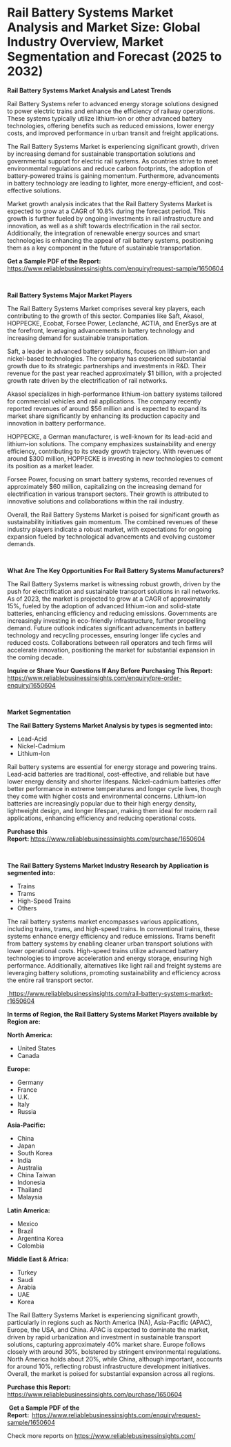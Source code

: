 <p><h1>Rail Battery Systems Market Analysis and Market Size: Global Industry Overview, Market Segmentation and Forecast (2025 to 2032)</h1></p><p><strong>Rail Battery Systems Market Analysis and Latest Trends</strong></p>
<p><p>Rail Battery Systems refer to advanced energy storage solutions designed to power electric trains and enhance the efficiency of railway operations. These systems typically utilize lithium-ion or other advanced battery technologies, offering benefits such as reduced emissions, lower energy costs, and improved performance in urban transit and freight applications.</p><p>The Rail Battery Systems Market is experiencing significant growth, driven by increasing demand for sustainable transportation solutions and governmental support for electric rail systems. As countries strive to meet environmental regulations and reduce carbon footprints, the adoption of battery-powered trains is gaining momentum. Furthermore, advancements in battery technology are leading to lighter, more energy-efficient, and cost-effective solutions.</p><p>Market growth analysis indicates that the Rail Battery Systems Market is expected to grow at a CAGR of 10.8% during the forecast period. This growth is further fueled by ongoing investments in rail infrastructure and innovation, as well as a shift towards electrification in the rail sector. Additionally, the integration of renewable energy sources and smart technologies is enhancing the appeal of rail battery systems, positioning them as a key component in the future of sustainable transportation.</p></p>
<p><strong>Get a Sample PDF of the Report:&nbsp;</strong> <a href="https://www.reliablebusinessinsights.com/enquiry/request-sample/1650604?utm_campaign=3253&utm_medium=2&utm_source=Github&utm_content=ia&utm_term=23032025&utm_id=rail-battery-systems">https://www.reliablebusinessinsights.com/enquiry/request-sample/1650604</a></p>
<p>&nbsp;</p>
<p><strong>Rail Battery Systems Major Market Players</strong></p>
<p><p>The Rail Battery Systems Market comprises several key players, each contributing to the growth of this sector. Companies like Saft, Akasol, HOPPECKE, Ecobat, Forsee Power, Leclanché, ACTIA, and EnerSys are at the forefront, leveraging advancements in battery technology and increasing demand for sustainable transportation.</p><p>Saft, a leader in advanced battery solutions, focuses on lithium-ion and nickel-based technologies. The company has experienced substantial growth due to its strategic partnerships and investments in R&D. Their revenue for the past year reached approximately $1 billion, with a projected growth rate driven by the electrification of rail networks.</p><p>Akasol specializes in high-performance lithium-ion battery systems tailored for commercial vehicles and rail applications. The company recently reported revenues of around $56 million and is expected to expand its market share significantly by enhancing its production capacity and innovation in battery performance.</p><p>HOPPECKE, a German manufacturer, is well-known for its lead-acid and lithium-ion solutions. The company emphasizes sustainability and energy efficiency, contributing to its steady growth trajectory. With revenues of around $300 million, HOPPECKE is investing in new technologies to cement its position as a market leader.</p><p>Forsee Power, focusing on smart battery systems, recorded revenues of approximately $60 million, capitalizing on the increasing demand for electrification in various transport sectors. Their growth is attributed to innovative solutions and collaborations within the rail industry.</p><p>Overall, the Rail Battery Systems Market is poised for significant growth as sustainability initiatives gain momentum. The combined revenues of these industry players indicate a robust market, with expectations for ongoing expansion fueled by technological advancements and evolving customer demands.</p></p>
<p>&nbsp;</p>
<p><strong>What Are The Key Opportunities For Rail Battery Systems Manufacturers?</strong></p>
<p><p>The Rail Battery Systems market is witnessing robust growth, driven by the push for electrification and sustainable transport solutions in rail networks. As of 2023, the market is projected to grow at a CAGR of approximately 15%, fueled by the adoption of advanced lithium-ion and solid-state batteries, enhancing efficiency and reducing emissions. Governments are increasingly investing in eco-friendly infrastructure, further propelling demand. Future outlook indicates significant advancements in battery technology and recycling processes, ensuring longer life cycles and reduced costs. Collaborations between rail operators and tech firms will accelerate innovation, positioning the market for substantial expansion in the coming decade.</p></p>
<p><strong>Inquire or Share Your Questions If Any Before Purchasing This Report:</strong> <a href="https://www.reliablebusinessinsights.com/enquiry/pre-order-enquiry/1650604?utm_campaign=3253&utm_medium=2&utm_source=Github&utm_content=ia&utm_term=23032025&utm_id=rail-battery-systems">https://www.reliablebusinessinsights.com/enquiry/pre-order-enquiry/1650604</a></p>
<p>&nbsp;</p>
<p><strong>Market Segmentation</strong></p>
<p><strong>The Rail Battery Systems Market Analysis by types is segmented into:</strong></p>
<p><ul><li>Lead-Acid</li><li>Nickel-Cadmium</li><li>Lithium-Ion</li></ul></p>
<p><p>Rail battery systems are essential for energy storage and powering trains. Lead-acid batteries are traditional, cost-effective, and reliable but have lower energy density and shorter lifespans. Nickel-cadmium batteries offer better performance in extreme temperatures and longer cycle lives, though they come with higher costs and environmental concerns. Lithium-ion batteries are increasingly popular due to their high energy density, lightweight design, and longer lifespan, making them ideal for modern rail applications, enhancing efficiency and reducing operational costs.</p></p>
<p><strong>Purchase this Report:&nbsp;</strong><a href="https://www.reliablebusinessinsights.com/purchase/1650604?utm_campaign=3253&utm_medium=2&utm_source=Github&utm_content=ia&utm_term=23032025&utm_id=rail-battery-systems">https://www.reliablebusinessinsights.com/purchase/1650604</a></p>
<p>&nbsp;</p>
<p><strong>The Rail Battery Systems Market Industry Research by Application is segmented into:</strong></p>
<p><ul><li>Trains</li><li>Trams</li><li>High-Speed Trains</li><li>Others</li></ul></p>
<p><p>The rail battery systems market encompasses various applications, including trains, trams, and high-speed trains. In conventional trains, these systems enhance energy efficiency and reduce emissions. Trams benefit from battery systems by enabling cleaner urban transport solutions with lower operational costs. High-speed trains utilize advanced battery technologies to improve acceleration and energy storage, ensuring high performance. Additionally, alternatives like light rail and freight systems are leveraging battery solutions, promoting sustainability and efficiency across the entire rail transport sector.</p></p>
<p><a href="https://www.reliablebusinessinsights.com/rail-battery-systems-market-r1650604?utm_campaign=3253&utm_medium=2&utm_source=Github&utm_content=ia&utm_term=23032025&utm_id=rail-battery-systems">&nbsp;https://www.reliablebusinessinsights.com/rail-battery-systems-market-r1650604</a></p>
<p><strong>In terms of Region, the Rail Battery Systems Market Players available by Region are:</strong></p>
<p>
    <p> <strong> North America: </strong>
        <ul>
            <li>United States</li>
            <li>Canada</li>
        </ul>
        </p> 
    <p> <strong> Europe: </strong>
        <ul>
            <li>Germany</li>
            <li>France</li>
            <li>U.K.</li>
            <li>Italy</li>
            <li>Russia</li>
        </ul>
        </p> 
    <p> <strong> Asia-Pacific: </strong>
        <ul>
            <li>China</li>
            <li>Japan</li>
            <li>South Korea</li>
            <li>India</li>
            <li>Australia</li>
            <li>China Taiwan</li>
            <li>Indonesia</li>
            <li>Thailand</li>
            <li>Malaysia</li>
        </ul>
        </p> 
    <p> <strong> Latin America: </strong>
        <ul>
            <li>Mexico</li>
            <li>Brazil</li>
            <li>Argentina Korea</li>
            <li>Colombia</li>
        </ul>
        </p> 
    <p> <strong> Middle East & Africa: </strong>
        <ul>
            <li>Turkey</li>
            <li>Saudi</li>
            <li>Arabia</li>
            <li>UAE</li>
            <li>Korea</li>
        </ul>
    </p>
    </p>
<p><p>The Rail Battery Systems Market is experiencing significant growth, particularly in regions such as North America (NA), Asia-Pacific (APAC), Europe, the USA, and China. APAC is expected to dominate the market, driven by rapid urbanization and investment in sustainable transport solutions, capturing approximately 40% market share. Europe follows closely with around 30%, bolstered by stringent environmental regulations. North America holds about 20%, while China, although important, accounts for around 10%, reflecting robust infrastructure development initiatives. Overall, the market is poised for substantial expansion across all regions.</p></p>
<p><strong>Purchase this Report: </strong><a href="https://www.reliablebusinessinsights.com/purchase/1650604?utm_campaign=3253&utm_medium=2&utm_source=Github&utm_content=ia&utm_term=23032025&utm_id=rail-battery-systems">https://www.reliablebusinessinsights.com/purchase/1650604</a></p>
<p>&nbsp;<strong>Get a Sample PDF of the Report:&nbsp;&nbsp;</strong><a href="https://www.reliablebusinessinsights.com/enquiry/request-sample/1650604?utm_campaign=3253&utm_medium=2&utm_source=Github&utm_content=ia&utm_term=23032025&utm_id=rail-battery-systems">https://www.reliablebusinessinsights.com/enquiry/request-sample/1650604</a></p>
<p><strong></strong></p>
<p>Check more reports on <a href="https://www.reliablebusinessinsights.com/?utm_campaign=3253&utm_medium=2&utm_source=Github&utm_content=ia&utm_term=23032025&utm_id=rail-battery-systems">https://www.reliablebusinessinsights.com/</a></p>